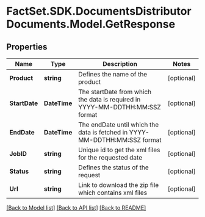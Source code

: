 # FactSet.SDK.DocumentsDistributorDocuments.Model.GetResponse

## Properties

Name | Type | Description | Notes
------------ | ------------- | ------------- | -------------
**Product** | **string** | Defines the name of the product | [optional] 
**StartDate** | **DateTime** | The startDate from which the data is required in YYYY-MM-DDTHH:MM:SSZ format | [optional] 
**EndDate** | **DateTime** | The endDate until which the data is fetched in YYYY-MM-DDTHH:MM:SSZ format | [optional] 
**JobID** | **string** | Unique id to get the xml files for the requested date | [optional] 
**Status** | **string** | Defines the status of the request | [optional] 
**Url** | **string** | Link to download the zip file which contains xml files | [optional] 

[[Back to Model list]](../README.md#documentation-for-models) [[Back to API list]](../README.md#documentation-for-api-endpoints) [[Back to README]](../README.md)

